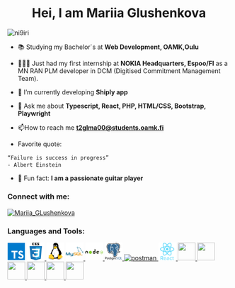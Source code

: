 <h1 align="center">Hei, I am Mariia Glushenkova</h1>

<p align="left"> <img src="https://komarev.com/ghpvc/?username=ni9iri&label=Profile%20views&color=0e75b6&style=flat" alt="ni9iri" /> </p>

- 📚 Studying my Bachelor`s at **Web Development, OAMK,Oulu**
-  💼👩‍💻 Just had my first internship at **NOKIA  Headquarters, Espoo/FI** as a MN RAN PLM developer in DCM (Digitised Commitment Management Team).
- 🌱 I’m currently  developing **Shiply app**

- 💬 Ask me about **Typescript, React, PHP, HTML/CSS, Bootstrap, Playwright**
- 📫How to reach me **t2glma00@students.oamk.fi**
- Favorite quote:
 ```
 “Failure is success in progress”
- Albert Einstein
```
-  🎸 Fun fact:  **I am a  passionate guitar player**

<h3 align="left">Connect with me:</h3>
<p align="left">
<a href="https://fi.linkedin.com/in/mariia-glushenkova-497208197" target="blank"><img align="center" src="https://raw.githubusercontent.com/rahuldkjain/github-profile-readme-generator/master/src/images/icons/Social/linked-in-alt.svg" alt="Mariia_GLushenkova" height="30" width="40" /></a>
</p>

<h3 align="left">Languages and Tools:</h3>
<p align="left">
 <img src="https://raw.githubusercontent.com/devicons/devicon/master/icons/typescript/typescript-original.svg" alt="aws" width="40" height="40"/> </a> <a href="https://www.chartjs.org" target="_blank" rel="noreferrer">  <img src="https://raw.githubusercontent.com/devicons/devicon/master/icons/css3/css3-original-wordmark.svg" alt="css3" width="40" height="40"/> </a>  <img src="https://raw.githubusercontent.com/devicons/devicon/master/icons/linux/linux-original.svg" alt="linux" width="40" height="40"/> </a> <a href="https://www.mysql.com/" target="_blank" rel="noreferrer"> <img src="https://raw.githubusercontent.com/devicons/devicon/master/icons/mysql/mysql-original-wordmark.svg" alt="mysql" width="40" height="40"/> </a> <a href="https://nodejs.org" target="_blank" rel="noreferrer"> <img src="https://raw.githubusercontent.com/devicons/devicon/master/icons/nodejs/nodejs-original-wordmark.svg" alt="nodejs" width="40" height="40"/> </a> <a href="https://www.postgresql.org" target="_blank" rel="noreferrer"> <img src="https://raw.githubusercontent.com/devicons/devicon/master/icons/postgresql/postgresql-original-wordmark.svg" alt="postgresql" width="40" height="40"/> </a> <a href="https://postman.com" target="_blank" rel="noreferrer"> <img src="https://www.vectorlogo.zone/logos/getpostman/getpostman-icon.svg" alt="postman" width="40" height="40"/> <a href="https://www.python.org" target="_blank" rel="noreferrer">  <img src="https://raw.githubusercontent.com/devicons/devicon/master/icons/react/react-original-wordmark.svg" alt="react" width="40" height="40"/> </a> <a href="https://spring.io/" target="_blank" rel="noreferrer"> 
<img src="https://cdn.jsdelivr.net/gh/devicons/devicon/icons/adonisjs/adonisjs-original.svg" width="40" height="40"> <img src="https://cdn.jsdelivr.net/gh/devicons/devicon/icons/eslint/eslint-original.svg" width="40" height="40" />
<img src="https://cdn.jsdelivr.net/gh/devicons/devicon/icons/firebase/firebase-plain.svg" width="40" height="40"/>
   <img src="https://cdn.jsdelivr.net/gh/devicons/devicon/icons/php/php-original.svg" width="40" height="40" />
  <img src="https://cdn.jsdelivr.net/gh/devicons/devicon/icons/vim/vim-original.svg" width="40" height="40"/>
  <img src="https://cdn.jsdelivr.net/gh/devicons/devicon/icons/sqlite/sqlite-plain-wordmark.svg" width="40" height="40"/>
 </a> 
</p>

